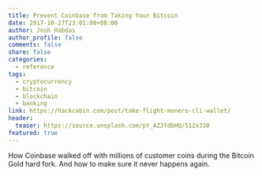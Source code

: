 ```yaml
---
title: Prevent Coinbase from Taking Your Bitcoin
date: 2017-10-27T23:01:00+08:00
author: Josh Habdas
author_profile: false
comments: false
share: false
categories:
  - reference
tags:
  - cryptocurrency
  - bitcoin
  - blockchain
  - banking
link: https://hackcabin.com/post/take-flight-monero-cli-wallet/
header:
  teaser: https://source.unsplash.com/pY_AZJfdbHQ/512x338
featured: true
---
```


How Coinbase walked off with millions of customer coins during the Bitcoin Gold hard fork. And how to make sure it never happens again.
